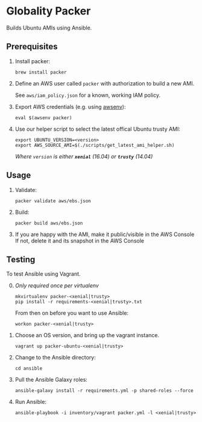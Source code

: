 # Globality Packer

Builds Ubuntu AMIs using Ansible.


## Prerequisites

 1. Install packer:

        brew install packer

 2. Define an AWS user called `packer` with authorization to build a new AMI.

    See `aws/iam_policy.json` for a known, working IAM policy.

 3. Export AWS credentials (e.g. using [awsenv](https://github.com/locationlabs/awsenv)):

        eval $(awsenv packer)

 4. Use our helper script to select the latest offical Ubuntu trusty AMI:
        
        export UBUNTU_VERSION=<version>
        export AWS_SOURCE_AMI=$(./scripts/get_latest_ami_helper.sh)

    _Where `version` is either **`xenial`** (16.04) or **`trusty`** (14.04)_

## Usage

 1. Validate:

        packer validate aws/ebs.json

 2. Build:

        packer build aws/ebs.json

 3. If you are happy with the AMI, make it public/visible in the AWS Console
    If not, delete it and its snapshot in the AWS Console


## Testing

To test Ansible using Vagrant.

 0. _Only required once per virtualenv_

        mkvirtualenv packer-<xenial|trusty>
        pip install -r requirements-<xenial|trusty>.txt

    From then on before you want to use Ansible:
    
        workon packer-<xenial|trusty>

 1. Choose an OS version, and bring up the vagrant instance.

        vagrant up packer-ubuntu-<xenial|trusty>

 2. Change to the Ansible directory:

        cd ansible

 3. Pull the Ansible Galaxy roles:

        ansible-galaxy install -r requirements.yml -p shared-roles --force

 4. Run Ansible:

        ansible-playbook -i inventory/vagrant packer.yml -l <xenial|trusty>

